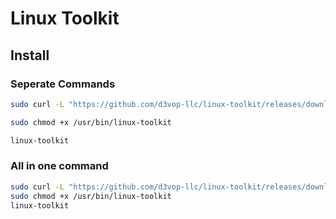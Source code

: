 # Linux Toolkit

## Install

### Seperate Commands

```bash
sudo curl -L "https://github.com/d3vop-llc/linux-toolkit/releases/download/v0.0.1/linux-toolkit" -o /usr/bin/linux-toolkit
```

```bash
sudo chmod +x /usr/bin/linux-toolkit
```

```bash
linux-toolkit
```

### All in one command

```bash
sudo curl -L "https://github.com/d3vop-llc/linux-toolkit/releases/download/v0.0.1/linux-toolkit" -o /usr/bin/linux-toolkit
sudo chmod +x /usr/bin/linux-toolkit
linux-toolkit
```
